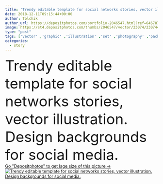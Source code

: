 ```yaml
---
title: 'Trendy editable template for social networks stories, vector illustration. Design backgrounds for social media.'
date: 2018-12-11T09:15:44+00:00
author: Tolchik
author_url: https://depositphotos.com/portfolio-2046547.html?ref=64678756
image: https://st4.depositphotos.com/thumbs/2046547/vector/23074/230744728/api_thumb_450.jpg?forcejpeg=true
type: "post"
tags: ['vector' ,'graphic' ,'illustration' ,'set' ,'photography' ,'pack' ,'sale' ,'business' ,'love' ,'frame' ,'photo' ,'fashion' ,'modern' ,'concept' ,'heart' ,'communication' ,'mobile' ,'phone' ,'network' ,'internet' ,'net' ,'web' ,'template' ,'trendy' ,'media' ,'social' ,'designer' ,'story' ,'brand' ,'like' ,'technologies' ,'trend' ,'minimal' ,'blogger' ,'stories' ,'branding' ,'comment' ,'templates' ,'giveaway' ,'photo frame' ,'social network' ,'social media' ,'instagram' ,'instagram stories' ]
categories: 
  - story
---
```

<div aling="center">
            <font size="60"> Trendy editable template for social networks stories, vector illustration. Design backgrounds for social media.</font>   
</div>
<div>
    <a href='https://st4.depositphotos.com/thumbs/2046547/vector/23074/230744728/api_thumb_450.jpg?forcejpeg=true?ref=64678756' target=_blank > Go "Depositphotos" to get lage size of this picture ->
        <img href='https://st4.depositphotos.com/thumbs/2046547/vector/23074/230744728/api_thumb_450.jpg?forcejpeg=true?ref=64678756' src='https://st4.depositphotos.com/2046547/23074/v/950/depositphotos_230744728-stock-illustration-trendy-editable-template-social-networks.jpg?forcejpeg=true' alt='Trendy editable template for social networks stories, vector illustration. Design backgrounds for social media.' >
    </a>
</div>
